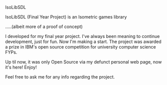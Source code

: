IsoLibSDL


IsoLibSDL (Final Year Project) is an Isometric games library

.....(albeit more of a proof of concept)

I developed for my final year project. I've always been meaning to continue development, just for fun. Now I'm making a start. The project was awarded a prize in IBM's open source competition for university computer science FYPs.

Up til now, it was only Open Source via my defunct personal web page, now it's here! Enjoy!

Feel free to ask me for any info regarding the project.